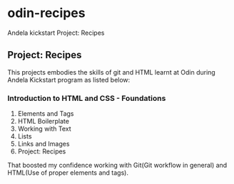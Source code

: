 # odin-recipes
Andela kickstart Project: Recipes

## Project: Recipes

This projects embodies the skills of git and HTML learnt at Odin
during Andela Kickstart program as listed below:

### Introduction to HTML and CSS - Foundations

1. Elements and Tags
2. HTML Boilerplate
3. Working with Text
4. Lists
5. Links and Images
6. Project: Recipes

That boosted my confidence working with Git(Git workflow in general) and HTML(Use of proper elements and tags).